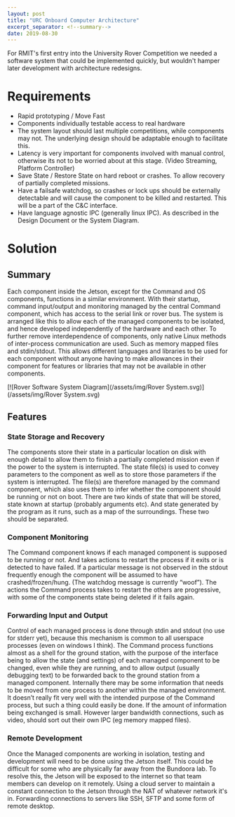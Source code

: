 ```yaml
---
layout: post
title: "URC Onboard Computer Architecture"
excerpt_separator: <!--summary-->
date: 2019-08-30
---
```

For RMIT's first entry into the University Rover Competition we needed a software system that could be implemented quickly, but wouldn't hamper later development with architecture redesigns.
 <!--summary-->

# Requirements
* Rapid prototyping / Move Fast
* Components individually testable access to real hardware
* The system layout should last multiple competitions, while components may not. The underlying design should be adaptable enough to facilitate this.
* Latency is very important for components involved with manual control, otherwise its not to be worried about at this stage. (Video Streaming, Platform Controller)
* Save State / Restore State on hard reboot or crashes. To allow recovery of partially completed missions.
* Have a failsafe watchdog, so crashes or lock ups should be externally detectable and will cause the component to be killed and restarted. This will be a part of the C&C interface.
* Have language agnostic IPC (generally linux IPC). As described in the Design Document or the System Diagram.

# Solution
## Summary
Each component inside the Jetson, except for the Command and OS components, functions in a similar environment. With their startup, command input/output and monitoring managed by the central Command component, which has access to the serial link or rover bus.
The system is arranged like this to allow each of the managed components to be isolated, and hence developed independently of the hardware and each other.
To further remove interdependence of components, only native Linux methods of inter-process communication are used. Such as memory mapped files and stdin/stdout. This allows different languages and libraries to be used for each component without anyone having to make allowances in their component for features or libraries that may not be available in other components.

[![Rover Software System Diagram](/assets/img/Rover System.svg)](/assets/img/Rover System.svg)

## Features
### State Storage and Recovery
The components store their state in a particular location on disk with enough detail to allow them to finish a partially completed mission even if the power to the system is interrupted.
The state file(s) is used to convey parameters to the component as well as to store those parameters if the system is interrupted. The file(s) are therefore managed by the command component, which also uses them to infer whether the component should be running or not on boot.
There are two kinds of state that will be stored, state known at startup (probably arguments etc). And state generated by the program as it runs, such as a map of the surroundings. These two should be separated.
### Component Monitoring
The Command component knows if each managed component is supposed to be running or not. And takes actions to restart the process if it exits or is detected to have failed.
If a particular message is not observed in the stdout frequently enough the component will be assumed to have crashed/frozen/hung. (The watchdog message is currently “woof”).
The actions the Command process takes to restart the others are progressive, with some of the components state being deleted if it fails again.
### Forwarding Input and Output
Control of each managed process is done through stdin and stdout (no use for stderr yet), because this mechanism is common to all userspace processes (even on windows I think).
The Command process functions almost as a shell for the ground station, with the purpose of the interface being to allow the state (and settings) of each managed component to be changed, even while they are running, and to allow output (usually debugging text) to be forwarded back to the ground station from a managed component.
Internally there may be some information that needs to be moved from one process to another within the managed environment. It doesn’t really fit very well with the intended purpose of the Command process, but such a thing could easily be done. If the amount of information being exchanged is small. However larger bandwidth connections, such as video, should sort out their own IPC (eg memory mapped files).
### Remote Development
Once the Managed components are working in isolation, testing and development will need to be done using the Jetson itself. This could be difficult for some who are physically far away from the Bundoora lab.
To resolve this, the Jetson will be exposed to the internet so that team members can develop on it remotely. Using a cloud server to maintain a constant connection to the Jetson through the NAT of whatever network it's in. Forwarding connections to servers like SSH, SFTP and some form of remote desktop.
